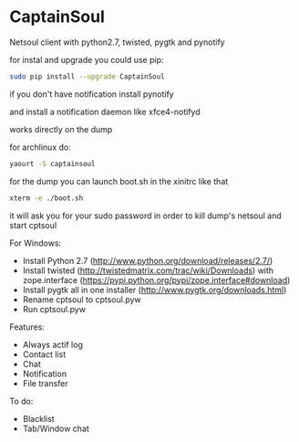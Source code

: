 CaptainSoul
=====

Netsoul client with python2.7, twisted, pygtk and pynotify

for instal and upgrade you could use pip:
```sh
sudo pip install --upgrade CaptainSoul
```

if you don't have notification install pynotify

and install a notification daemon like xfce4-notifyd

works directly on the dump

for archlinux do:
```sh
yaourt -S captainsoul
```

for the dump you can launch boot.sh in the xinitrc like that
```sh
xterm -e ./boot.sh
```

it will ask you for your sudo password in order to kill dump's netsoul and start cptsoul

For Windows:

- Install Python 2.7 (http://www.python.org/download/releases/2.7/)
- Install twisted (http://twistedmatrix.com/trac/wiki/Downloads) with zope.interface (https://pypi.python.org/pypi/zope.interface#download)
- Install pygtk all in one installer (http://www.pygtk.org/downloads.html)
- Rename cptsoul to cptsoul.pyw
- Run cptsoul.pyw

Features:

- Always actif log
- Contact list
- Chat
- Notification
- File transfer

To do:

- Blacklist
- Tab/Window chat
